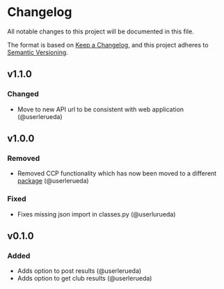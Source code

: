 # Changelog

All notable changes to this project will be documented in this file.

The format is based on [Keep a Changelog](https://keepachangelog.com/en/1.0.0/),
and this project adheres to [Semantic Versioning](https://semver.org/spec/v2.0.0.html).

## v1.1.0

### Changed

- Move to new API url to be consistent with web application (@userlerueda)

## v1.0.0

### Removed

- Removed CCP functionality which has now been moved to a different [package](https://github.com/userlerueda/ccp) (@userlerueda)

### Fixed

- Fixes missing json import in classes.py (@userlurueda)

## v0.1.0

### Added

- Adds option to post results (@userlerueda)
- Adds option to get club results (@userlerueda)
